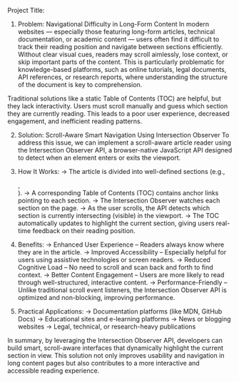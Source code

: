 Project Title: 
1. Problem: Navigational Difficulty in Long-Form Content
In modern websites — especially those featuring long-form articles, technical documentation, or academic content — users often find it difficult to track their reading position and navigate between sections efficiently. Without clear visual cues, readers may scroll aimlessly, lose context, or skip important parts of the content. This is particularly problematic for knowledge-based platforms, such as online tutorials, legal documents, API references, or research reports, where understanding the structure of the document is key to comprehension.

Traditional solutions like a static Table of Contents (TOC) are helpful, but they lack interactivity. Users must scroll manually and guess which section they are currently reading. This leads to a poor user experience, decreased engagement, and inefficient reading patterns.

2. Solution: Scroll-Aware Smart Navigation Using Intersection Observer
To address this issue, we can implement a scroll-aware article reader using the Intersection Observer API, a browser-native JavaScript API designed to detect when an element enters or exits the viewport.

3. How It Works:
-> The article is divided into well-defined sections (e.g.,<section id="intro">, <section id="features">).
-> A corresponding Table of Contents (TOC) contains anchor links pointing to each section.
-> The Intersection Observer watches each section on the page.
-> As the user scrolls, the API detects which section is currently intersecting (visible) in the viewport.
-> The TOC automatically updates to highlight the current section, giving users real-time feedback on their reading position.

4. Benefits:
-> Enhanced User Experience – Readers always know where they are in the article.
-> Improved Accessibility – Especially helpful for users using assistive technologies or screen readers.
-> Reduced Cognitive Load – No need to scroll and scan back and forth to find context.
-> Better Content Engagement – Users are more likely to read through well-structured, interactive content.
-> Performance-Friendly – Unlike traditional scroll event listeners, the Intersection Observer API is optimized and non-blocking, improving performance.

5. Practical Applications:
-> Documentation platforms (like MDN, GitHub Docs)
-> Educational sites and e-learning platforms
-> News or blogging websites
-> Legal, technical, or research-heavy publications

In summary, by leveraging the Intersection Observer API, developers can build smart, scroll-aware interfaces that dynamically highlight the current section in view. This solution not only improves usability and navigation in long content pages but also contributes to a more interactive and accessible reading experience.
